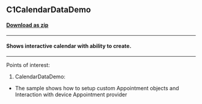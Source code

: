 ## C1CalendarDataDemo
#### [Download as zip](https://downgit.github.io/#/home?url=https://github.com/GrapeCity/ComponentOne-UWP-Samples/tree/master/C1.UWP.Calendar/VB/CalendarData)
____
#### Shows interactive calendar with ability to create.
____
Points of interest:

1) CalendarDataDemo:

* The sample shows how to setup custom Appointment objects and Interaction with device Appointment provider
